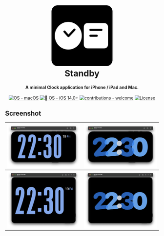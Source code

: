

<h1 align="center">
  <br>
  <a href="https://github.com/Fu-XDU/StandBy"><img src="https://github.com/Fu-XDU/StandBy/blob/main/StandBy/Assets.xcassets/AppIcon.appiconset/Icon1024.png?raw=true" alt="standby" width="200"></a>
  <br>
Standby
  <br>
</h1>


<h4 align="center">A minimal Clock application for iPhone / iPad and Mac</a>.</h4>

<p align="center">
<a href="https://www.apple.com/macos/" title="Go to Apple homepage"><img src="https://img.shields.io/badge/OS-macOS-blue?logo=apple&logoColor=white" alt="OS - macOS"></a>
  </a>
<a href="https://"><img src="https://img.shields.io/badge/%EF%A3%BF_OS-iOS_14.0%2B-2ea44f" alt=" OS - iOS 14.0+"></a>
<a href="/CONTRIBUTING.md" title="Go to contributions doc"><img src="https://img.shields.io/badge/contributions-welcome-blue" alt="contributions - welcome"></a>
 <a href="#license"><img src="https://img.shields.io/badge/License-Apache%202.0-blue.svg" alt="License"></a>
</p>


## Screenshot

| ![Numerical_iPhone_15_Pro_Max](Screenshot/Numerical_iPhone_15_Pro_Max.png) | ![Float_iPhone_15_Pro_Max](Screenshot/Float_iPhone_15_Pro_Max.png) |
| ------------------------------------------------------------ | ------------------------------------------------------------ |
| ![Numerical_iPad_Air_11-inch](Screenshot/Numerical_iPad_Air_11-inch.png) | ![Float_iPad_Air_11-inch](Screenshot/Float_iPad_Air_11-inch.png) |